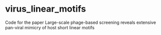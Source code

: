 # virus_linear_motifs
Code for the paper Large-scale phage-based screening reveals extensive pan-viral mimicry of host short linear motifs
